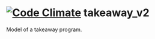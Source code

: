 [![Code Climate](https://codeclimate.com/github/jeantroiani/takeaway_v2/badges/gpa.svg)](https://codeclimate.com/github/jeantroiani/takeaway_v2)
takeaway_v2
===========

Model of a takeaway program.
